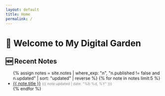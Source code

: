 ```yaml
---
layout: default
title: Home
permalink: /
---
```


# 🌱 Welcome to My Digital Garden

## 🆕 Recent Notes

<ul>
  {% assign notes = site.notes | where_exp: "n", "n.published != false and n.updated" | sort: "updated" | reverse %}
  {% for note in notes limit:5 %}
    <li>
      <a href="{{ note.url | relative_url }}">{{ note.title }}</a>
      <small style="color: #888;">({{ note.updated | date: "%b %d, %Y" }})</small>
    </li>
  {% endfor %}
</ul>
